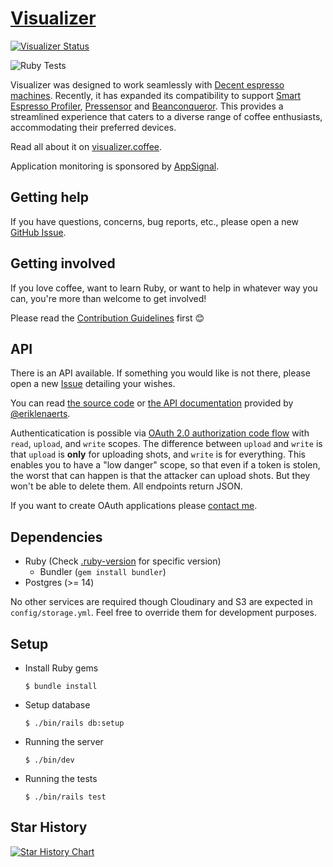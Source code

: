 # [Visualizer](https://visualizer.coffee/)

[![Visualizer Status](https://uptime.betterstack.com/status-badges/v3/monitor/wxvy.svg)](https://status.visualizer.coffee/)

![Ruby Tests](https://github.com/miharekar/visualizer/actions/workflows/main.yml/badge.svg)

Visualizer was designed to work seamlessly with [Decent espresso machines](https://decentespresso.com/). Recently, it has expanded its compatibility to support [Smart Espresso Profiler](https://www.naked-portafilter.com/product-category/smart-espresso-profiler/[), [Pressensor](https://pressensor.com/) and [Beanconqueror](https://beanconqueror.com/). This provides a streamlined experience that caters to a diverse range of coffee enthusiasts, accommodating their preferred devices.

Read all about it on [visualizer.coffee](https://visualizer.coffee/).

Application monitoring is sponsored by [AppSignal](https://appsignal.com/).

## Getting help

If you have questions, concerns, bug reports, etc., please open a new [GitHub Issue](https://github.com/miharekar/visualizer/issues/).

## Getting involved

If you love coffee, want to learn Ruby, or want to help in whatever way you can, you're more than welcome to get involved!

Please read the [Contribution Guidelines](CONTRIBUTING.md) first 😊

## API

There is an API available. If something you would like is not there, please open a new [Issue](https://github.com/miharekar/visualizer/issues/) detailing your wishes.

You can read [the source code](/app/controllers/api) or [the API documentation](https://documenter.getpostman.com/view/2402164/UVC2HUik) provided by [@eriklenaerts](https://github.com/eriklenaerts).

Authenticatication is possible via [OAuth 2.0 authorization code flow](https://www.oauth.com/oauth2-servers/server-side-apps/authorization-code/) with `read`, `upload`, and `write` scopes.
The difference between `upload` and `write` is that `upload` is **only** for uploading shots, and `write` is for everything. This enables you to have a "low danger" scope, so that even if a token is stolen, the worst that can happen is that the attacker can upload shots. But they won't be able to delete them.
All endpoints return JSON.

If you want to create OAuth applications please [contact me](mailto:miha@visualizer.coffee).

## Dependencies

- Ruby (Check [.ruby-version](.ruby-version) for specific version)
  - Bundler (`gem install bundler`)
- Postgres (>= 14)

No other services are required though Cloudinary and S3 are expected in `config/storage.yml`.
Feel free to override them for development purposes.

## Setup

- Install Ruby gems
  ```shell
  $ bundle install
  ```
- Setup database
  ```shell
  $ ./bin/rails db:setup
  ```
- Running the server
  ```shell
  $ ./bin/dev
  ```
- Running the tests
  ```shell
  $ ./bin/rails test
  ```

## Star History

<a href="https://star-history.com/#miharekar/visualizer&Date">
 <picture>
   <source media="(prefers-color-scheme: dark)" srcset="https://api.star-history.com/svg?repos=miharekar/visualizer&type=Date&theme=dark" />
   <source media="(prefers-color-scheme: light)" srcset="https://api.star-history.com/svg?repos=miharekar/visualizer&type=Date" />
   <img alt="Star History Chart" src="https://api.star-history.com/svg?repos=miharekar/visualizer&type=Date" />
 </picture>
</a>
